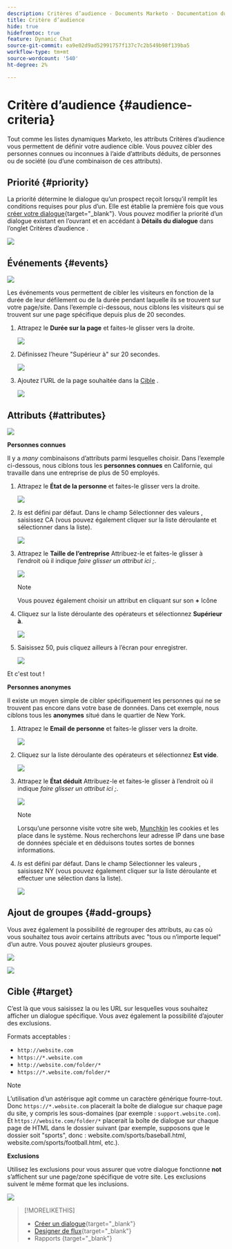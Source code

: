 ```yaml
---
description: Critères d’audience - Documents Marketo - Documentation du produit
title: Critère d’audience
hide: true
hidefromtoc: true
feature: Dynamic Chat
source-git-commit: ea9e02d9ad52991757f137c7c2b549b98f139ba5
workflow-type: tm+mt
source-wordcount: '540'
ht-degree: 2%

---
```


# Critère d’audience {#audience-criteria}

Tout comme les listes dynamiques Marketo, les attributs Critères d’audience vous permettent de définir votre audience cible. Vous pouvez cibler des personnes connues ou inconnues à l’aide d’attributs déduits, de personnes ou de société (ou d’une combinaison de ces attributs).

## Priorité {#priority}

La priorité détermine le dialogue qu’un prospect reçoit lorsqu’il remplit les conditions requises pour plus d’un. Elle est établie la première fois que vous [créer votre dialogue](/help/marketo/product-docs/demand-generation/dynamic-chat/dialogues/create-a-dialogue.md){target="_blank"}. Vous pouvez modifier la priorité d’un dialogue existant en l’ouvrant et en accédant à **Détails du dialogue** dans l’onglet Critères d’audience .

![](assets/audience-criteria-1.png)

## Événements {#events}

![](assets/audience-criteria-2.png)

Les événements vous permettent de cibler les visiteurs en fonction de la durée de leur défilement ou de la durée pendant laquelle ils se trouvent sur votre page/site. Dans l’exemple ci-dessous, nous ciblons les visiteurs qui se trouvent sur une page spécifique depuis plus de 20 secondes.

1. Attrapez le **Durée sur la page** et faites-le glisser vers la droite.

   ![](assets/audience-criteria-3.png)

1. Définissez l’heure &quot;Supérieur à&quot; sur 20 secondes.

   ![](assets/audience-criteria-4.png)

1. Ajoutez l’URL de la page souhaitée dans la [Cible](#target) .

   ![](assets/audience-criteria-5.png)

## Attributs {#attributes}

![](assets/audience-criteria-6.png)

**Personnes connues**

Il y a _many_ combinaisons d’attributs parmi lesquelles choisir. Dans l’exemple ci-dessous, nous ciblons tous les **personnes connues** en Californie, qui travaille dans une entreprise de plus de 50 employés.

1. Attrapez le **État de la personne** et faites-le glisser vers la droite.

   ![](assets/audience-criteria-7.png)

1. _Is_ est défini par défaut. Dans le champ Sélectionner des valeurs , saisissez CA (vous pouvez également cliquer sur la liste déroulante et sélectionner dans la liste).

   ![](assets/audience-criteria-8.png)

1. Attrapez le **Taille de l’entreprise** Attribuez-le et faites-le glisser à l’endroit où il indique _faire glisser un attribut ici ;_.

   ![](assets/audience-criteria-9.png)

   >[!NOTE]
   >
   >Vous pouvez également choisir un attribut en cliquant sur son **+** Icône

1. Cliquez sur la liste déroulante des opérateurs et sélectionnez **Supérieur à**.

   ![](assets/audience-criteria-10.png)

1. Saisissez 50, puis cliquez ailleurs à l’écran pour enregistrer.

   ![](assets/audience-criteria-11.png)

Et c&#39;est tout !

**Personnes anonymes**

Il existe un moyen simple de cibler spécifiquement les personnes qui ne se trouvent pas encore dans votre base de données. Dans cet exemple, nous ciblons tous les **anonymes** situé dans le quartier de New York.

1. Attrapez le **Email de personne** et faites-le glisser vers la droite.

   ![](assets/audience-criteria-12.png)

1. Cliquez sur la liste déroulante des opérateurs et sélectionnez **Est vide**.

   ![](assets/audience-criteria-13.png)

1. Attrapez le **État déduit** Attribuez-le et faites-le glisser à l’endroit où il indique _faire glisser un attribut ici ;_.

   ![](assets/audience-criteria-14.png)

   >[!NOTE]
   >
   >Lorsqu’une personne visite votre site web, [Munchkin](/help/marketo/product-docs/administration/additional-integrations/add-munchkin-tracking-code-to-your-website.md) les cookies et les place dans le système. Nous recherchons leur adresse IP dans une base de données spéciale et en déduisons toutes sortes de bonnes informations.

1. _Is_ est défini par défaut. Dans le champ Sélectionner les valeurs , saisissez NY (vous pouvez également cliquer sur la liste déroulante et effectuer une sélection dans la liste).

   ![](assets/audience-criteria-15.png)

## Ajout de groupes {#add-groups}

Vous avez également la possibilité de regrouper des attributs, au cas où vous souhaitez tous avoir certains attributs avec &quot;tous ou n’importe lequel&quot; d’un autre. Vous pouvez ajouter plusieurs groupes.

![](assets/audience-criteria-16.png)

![](assets/audience-criteria-17.png)

## Cible {#target}

C’est là que vous saisissez la ou les URL sur lesquelles vous souhaitez afficher un dialogue spécifique. Vous avez également la possibilité d’ajouter des exclusions.

Formats acceptables :

* `http://website.com`
* `https://*.website.com`
* `http://website.com/folder/*`
* `https://*.website.com/folder/*`

>[!NOTE]
>
>L’utilisation d’un astérisque agit comme un caractère générique fourre-tout. Donc `https://*.website.com` placerait la boîte de dialogue sur chaque page du site, y compris les sous-domaines (par exemple : `support.website.com`). Et `https://website.com/folder/*` placerait la boîte de dialogue sur chaque page de HTML dans le dossier suivant (par exemple, supposons que le dossier soit &quot;sports&quot;, donc : website.com/sports/baseball.html, website.com/sports/football.html, etc.).

**Exclusions**

Utilisez les exclusions pour vous assurer que votre dialogue fonctionne **not** s’affichent sur une page/zone spécifique de votre site. Les exclusions suivent le même format que les inclusions.

![](assets/audience-criteria-18.png)

>[!MORELIKETHIS]
>
>* [Créer un dialogue](/help/marketo/product-docs/demand-generation/dynamic-chat/dialogues/create-a-dialogue.md){target="_blank"}
>* [Designer de flux](/help/marketo/product-docs/demand-generation/dynamic-chat/dialogues/stream-designer.md){target="_blank"}
>* Rapports [ ](/help/marketo/product-docs/demand-generation/dynamic-chat/dialogues/reports.md){target="_blank"}

